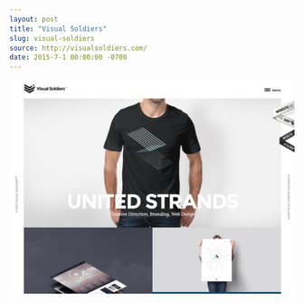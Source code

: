```yaml
---
layout: post
title: "Visual Soldiers"
slug: visual-soldiers
source: http://visualsoldiers.com/
date: 2015-7-1 00:00:00 -0700
---
```


<img src="/screenshots/visual-soldiers.jpg">
